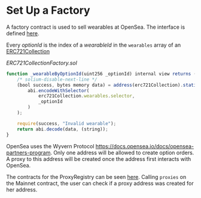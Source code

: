 # Set Up a Factory

A factory contract is used to sell wearables at OpenSea. The interface is defined [here](./contracts/interfaces/Factory.sol).

Every _optionId_ is the index of a _wearableId_ in the `wearables` array of an [ERC721Collection](https://github.com/decentraland/wearables-contracts/blob/master/contracts/ERC721Collection.sol#L13)

_ERC721CollectionFactory.sol_

```javascript
function _wearableByOptionId(uint256 _optionId) internal view returns (string memory){
    /* solium-disable-next-line */
    (bool success, bytes memory data) = address(erc721Collection).staticcall(
        abi.encodeWithSelector(
            erc721Collection.wearables.selector,
            _optionId
        )
    );

    require(success, "Invalid wearable");
    return abi.decode(data, (string));
}
```

OpenSea uses the Wyvern Protocol https://docs.opensea.io/docs/opensea-partners-program. Only one address will be allowed to create option orders.
A proxy to this address will be created once the address first interacts with OpenSea.

The contracts for the ProxyRegistry can be seen [here](https://github.com/ProjectOpenSea/opensea-creatures/blob/master/migrations/2_deploy_contracts.js). Calling `proxies` on the Mainnet contract, the user can check if a proxy address was created for her address.
